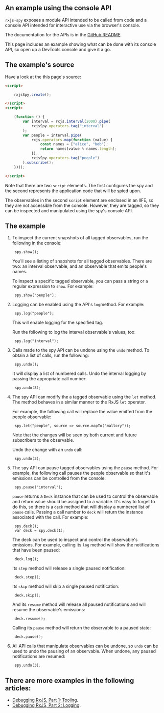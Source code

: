 ## An example using the console API

`rxjs-spy` exposes a module API intended to be called from code and a console API intended for interactive use via the browser's console.

The documentation for the APIs is in the [GitHub README](https://github.com/cartant/rxjs-spy).

This page includes an example showing what can be done with its console API, so open up a DevTools console and give it a go.

## The example's source

Have a look at the this page's source:

```html
<script>

    rxjsSpy.create();

</script>
<script>

    (function () {
        var interval = rxjs.interval(2000).pipe(
            rxjsSpy.operators.tag("interval")
        );
        var people = interval.pipe(
            rxjs.operators.map(function (value) {
                const names = ["alice", "bob"];
                return names[value % names.length];
            }),
            rxjsSpy.operators.tag("people")
        ).subscribe();
    })();

</script>
```

Note that there are two `script` elements. The first configures the spy and the second represents the application code that will be spied upon.

The observables in the second `script` element are enclosed in an IIFE, so they are not accessible from the console. However, they are tagged, so they can be inspected and manipulated using the spy's console API.

## The example

1. To inspect the current snapshots of all tagged observables, run the following in the console:

        spy.show();

    You'll see a listing of snapshots for all tagged observables. There are two: an interval observable; and an observable that emits people's names.

    To inspect a specific tagged observable, you can pass a string or a regular expression to `show`. For example:

        spy.show("people");

1. Logging can be enabled using the API's `log`method. For example:

        spy.log("people");

    This will enable logging for the specified tag.

    Run the following to log the interval observable's values, too:

        spy.log("interval");

1. Calls made to the spy API can be undone using the `undo` method. To obtain a list of calls, run the following:

        spy.undo();

    It will display a list of numbered calls. Undo the interval logging by passing the appropriate call number:

        spy.undo(3);

1. The spy API can modify the a tagged observable using the `let` method. The method behaves in a similar manner to the RxJS `let` operator.

    For example, the following call will replace the value emitted from the people observable:

        spy.let("people", source => source.mapTo("mallory"));

    Note that the changes will be seen by both current and future subscribers to the observable.

    Undo the change with an `undo` call:

        spy.undo(3);

1. The spy API can pause tagged observables using the `pause` method. For example, the following call pauses the people observable so that it's emissions can be controlled from the console:

        spy.pause("interval");

    `pause` returns a `Deck` instance that can be used to control the observable and return value should be assigned to a variable. It's easy to forget to do this, so there is a `deck` method that will display a numbered list of `pause` calls. Passing a call number to `deck` will return the instance associated with the call. For example:

        spy.deck();
        var deck = spy.deck(1);

    The deck can be used to inspect and control the observable's emissions. For example, calling its `log` method will show the notifications that have been paused:

        deck.log();

    Its `step` method will release a single paused notification:

        deck.step();

    Its `skip` method will skip a single paused notification:

        deck.skip();

    And its `resume` method will release all paused notifications and will resume the observable's emissions:

        deck.resume();

    Calling its `pause` method will return the observable to a paused state:

        deck.pause();

1. All API calls that manipulate observables can be undone, so `undo` can be used to undo the pausing of an observable. When undone, any paused notifications are resumed:

        spy.undo(3);

## There are more examples in the following articles:

* [Debugging RxJS, Part 1: Tooling](https://medium.com/@cartant/debugging-rxjs-4f0340286dd3).
* [Debugging RxJS, Part 2: Logging](https://medium.com/@cartant/debugging-rxjs-part-2-logging-56904459f144).

<script>
    (function(i,s,o,g,r,a,m){i['GoogleAnalyticsObject']=r;i[r]=i[r]||function(){
    (i[r].q=i[r].q||[]).push(arguments)},i[r].l=1*new Date();a=s.createElement(o),
    m=s.getElementsByTagName(o)[0];a.async=1;a.src=g;m.parentNode.insertBefore(a,m)
    })(window,document,'script','https://www.google-analytics.com/analytics.js','ga');
    ga('create', 'UA-103034213-2', 'auto');
    ga('send', 'pageview');
</script>
<script src="https://unpkg.com/rxjs@6/bundles/rxjs.umd.js"></script>
<script src="https://unpkg.com/rxjs-spy@7/bundles/rxjs-spy.umd.js"></script>
<script>

    rxjsSpy.create();

</script>
<script>

    (function () {
        var interval = rxjs.interval(2000).pipe(
            rxjsSpy.operators.tag("interval")
        );
        var people = interval.pipe(
            rxjs.operators.map(function (value) {
                const names = ["alice", "bob"];
                return names[value % names.length];
            }),
            rxjsSpy.operators.tag("people")
        ).subscribe();
    })();

</script>